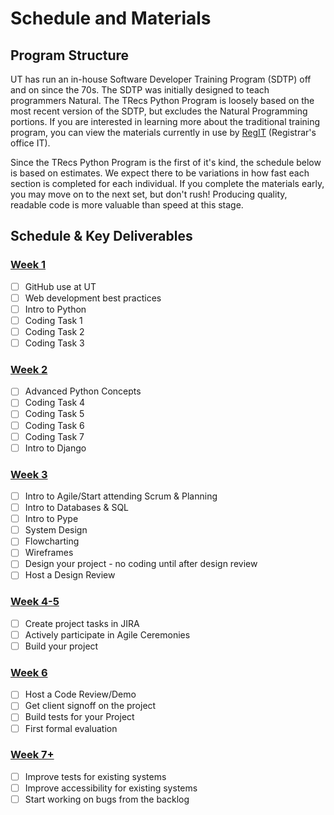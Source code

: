 # Schedule and Materials

## Program Structure
UT has run an in-house Software Developer Training Program (SDTP) off and on since the 70s. The SDTP was initially designed to teach programmers Natural. The TRecs Python Program is loosely based on the most recent version of the SDTP, but excludes the Natural Programming portions. If you are interested in learning more about the traditional training program, you can view the materials currently in use by [RegIT](https://wikis.utexas.edu/display/training2020/Trainee+Area) (Registrar's office IT).

Since the TRecs Python Program is the first of it's kind, the schedule below is based on estimates. We expect there to be variations in how fast each section is completed for each individual. If you complete the materials early, you may move on to the next set, but don't rush! Producing quality, readable code is more valuable than speed at this stage.

## Schedule & Key Deliverables

### [Week 1](/week1.md)
- [ ] GitHub use at UT
- [ ] Web development best practices
- [ ] Intro to Python
- [ ] Coding Task 1
- [ ] Coding Task 2
- [ ] Coding Task 3

### [Week 2](/week2.md)
- [ ] Advanced Python Concepts
- [ ] Coding Task 4
- [ ] Coding Task 5
- [ ] Coding Task 6
- [ ] Coding Task 7
- [ ] Intro to Django

### [Week 3](/week3.md)
- [ ] Intro to Agile/Start attending Scrum & Planning
- [ ] Intro to Databases & SQL
- [ ] Intro to Pype
- [ ] System Design
- [ ] Flowcharting
- [ ] Wireframes
- [ ] Design your project - no coding until after design review
- [ ] Host a Design Review

### [Week 4-5](/week4-5.md)
- [ ] Create project tasks in JIRA
- [ ] Actively participate in Agile Ceremonies
- [ ] Build your project

### [Week 6](/week6.md)
- [ ] Host a Code Review/Demo
- [ ] Get client signoff on the project
- [ ] Build tests for your Project
- [ ] First formal evaluation

### [Week 7+](/week7.md)
- [ ] Improve tests for existing systems
- [ ] Improve accessibility for existing systems
- [ ] Start working on bugs from the backlog
